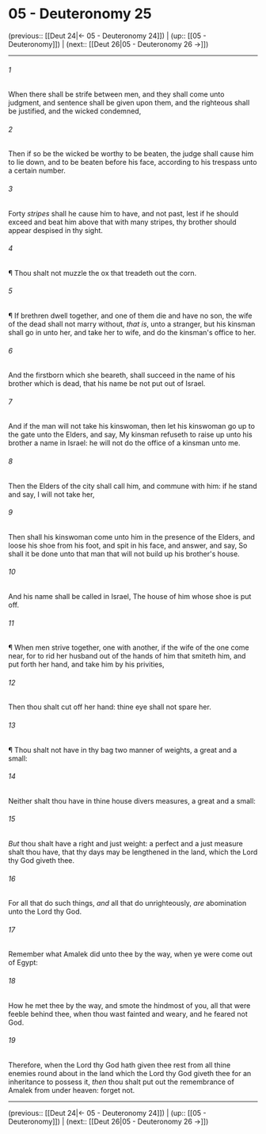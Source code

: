 # 05 - Deuteronomy 25

(previous:: [[Deut 24|← 05 - Deuteronomy 24]]) | (up:: [[05 - Deuteronomy]]) | (next:: [[Deut 26|05 - Deuteronomy 26 →]])

***


###### 1 
When there shall be strife between men, and they shall come unto judgment, and sentence shall be given upon them, and the righteous shall be justified, and the wicked condemned, 

###### 2 
Then if so be the wicked be worthy to be beaten, the judge shall cause him to lie down, and to be beaten before his face, according to his trespass unto a certain number. 

###### 3 
Forty _stripes_ shall he cause him to have, and not past, lest if he should exceed and beat him above that with many stripes, thy brother should appear despised in thy sight. 

###### 4 
¶ Thou shalt not muzzle the ox that treadeth out the corn. 

###### 5 
¶ If brethren dwell together, and one of them die and have no son, the wife of the dead shall not marry without, _that is_, unto a stranger, but his kinsman shall go in unto her, and take her to wife, and do the kinsman's office to her. 

###### 6 
And the firstborn which she beareth, shall succeed in the name of his brother which is dead, that his name be not put out of Israel. 

###### 7 
And if the man will not take his kinswoman, then let his kinswoman go up to the gate unto the Elders, and say, My kinsman refuseth to raise up unto his brother a name in Israel: he will not do the office of a kinsman unto me. 

###### 8 
Then the Elders of the city shall call him, and commune with him: if he stand and say, I will not take her, 

###### 9 
Then shall his kinswoman come unto him in the presence of the Elders, and loose his shoe from his foot, and spit in his face, and answer, and say, So shall it be done unto that man that will not build up his brother's house. 

###### 10 
And his name shall be called in Israel, The house of him whose shoe is put off. 

###### 11 
¶ When men strive together, one with another, if the wife of the one come near, for to rid her husband out of the hands of him that smiteth him, and put forth her hand, and take him by his privities, 

###### 12 
Then thou shalt cut off her hand: thine eye shall not spare her. 

###### 13 
¶ Thou shalt not have in thy bag two manner of weights, a great and a small: 

###### 14 
Neither shalt thou have in thine house divers measures, a great and a small: 

###### 15 
_But_ thou shalt have a right and just weight: a perfect and a just measure shalt thou have, that thy days may be lengthened in the land, which the Lord thy God giveth thee. 

###### 16 
For all that do such things, _and_ all that do unrighteously, _are_ abomination unto the Lord thy God. 

###### 17 
Remember what Amalek did unto thee by the way, when ye were come out of Egypt: 

###### 18 
How he met thee by the way, and smote the hindmost of you, all that were feeble behind thee, when thou wast fainted and weary, and he feared not God. 

###### 19 
Therefore, when the Lord thy God hath given thee rest from all thine enemies round about in the land which the Lord thy God giveth thee for an inheritance to possess it, _then_ thou shalt put out the remembrance of Amalek from under heaven: forget not.

***

(previous:: [[Deut 24|← 05 - Deuteronomy 24]]) | (up:: [[05 - Deuteronomy]]) | (next:: [[Deut 26|05 - Deuteronomy 26 →]])
